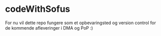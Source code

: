 # codeWithSofus
For nu vil dette repo fungere som et opbevaringsted og version control for de kommende afleveringer i DMA og PoP :)
